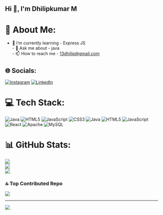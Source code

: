 ## Hi 👋, I'm Dhilipkumar M

# 💫 About Me:
 - 🌱 I’m currently learning -  Express JS<br> - 💬 Ask me about - java<br> - 📫 How to reach me - 13dhilip@gmail.com


## 🌐 Socials:
[![Instagram](https://img.shields.io/badge/Instagram-%23E4405F.svg?logo=Instagram&logoColor=white)](https://instagram.com/13_dhilip) [![LinkedIn](https://img.shields.io/badge/LinkedIn-%230077B5.svg?logo=linkedin&logoColor=white)](https://linkedin.com/in/dhilipkumar-m-b70181283) 

# 💻 Tech Stack:
![Java](https://img.shields.io/badge/java-%23ED8B00.svg?style=for-the-badge&logo=openjdk&logoColor=white) ![HTML5](https://img.shields.io/badge/html5-%23E34F26.svg?style=for-the-badge&logo=html5&logoColor=white) ![JavaScript](https://img.shields.io/badge/javascript-%23323330.svg?style=for-the-badge&logo=javascript&logoColor=%23F7DF1E) ![CSS3](https://img.shields.io/badge/css3-%231572B6.svg?style=for-the-badge&logo=css3&logoColor=white) ![Java](https://img.shields.io/badge/java-%23ED8B00.svg?style=for-the-badge&logo=openjdk&logoColor=white) ![HTML5](https://img.shields.io/badge/html5-%23E34F26.svg?style=for-the-badge&logo=html5&logoColor=white) ![JavaScript](https://img.shields.io/badge/javascript-%23323330.svg?style=for-the-badge&logo=javascript&logoColor=%23F7DF1E) ![React](https://img.shields.io/badge/react-%2320232a.svg?style=for-the-badge&logo=react&logoColor=%2361DAFB) ![Apache](https://img.shields.io/badge/apache-%23D42029.svg?style=for-the-badge&logo=apache&logoColor=white) ![MySQL](https://img.shields.io/badge/mysql-4479A1.svg?style=for-the-badge&logo=mysql&logoColor=white)
# 📊 GitHub Stats:
![](https://github-readme-stats.vercel.app/api?username=Dhilipkumar13&theme=dark&hide_border=false&include_all_commits=true&count_private=false)<br/>
![](https://github-readme-streak-stats.herokuapp.com/?user=Dhilipkumar13&theme=dark&hide_border=false)<br/>
![](https://github-readme-stats.vercel.app/api/top-langs/?username=Dhilipkumar13&theme=dark&hide_border=false&include_all_commits=true&count_private=false&layout=compact)

### 🔝 Top Contributed Repo
![](https://github-contributor-stats.vercel.app/api?username=Dhilipkumar13&limit=5&theme=dark&combine_all_yearly_contributions=true)

---
[![](https://visitcount.itsvg.in/api?id=Dhilipkumar13&icon=0&color=0)](https://visitcount.itsvg.in)

<!-- Proudly created with GPRM ( https://gprm.itsvg.in ) -->

